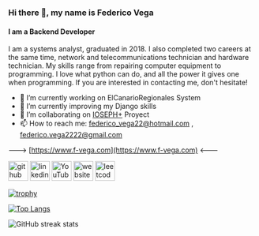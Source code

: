 ### Hi there 👋, my name is Federico Vega
#### I am a Backend Developer

I am a systems analyst, graduated in 2018.
I also completed two careers at the same time, network and telecommunications technician and hardware technician.
My skills range from repairing computer equipment to programming.
I love what python can do, and all the power it gives one when programming.
If you are interested in contacting me, don't hesitate!

- 🔭 I’m currently working on ElCanarioRegionales System
- 🌱 I’m currently improving my Django skills
- 👯 I’m collaborating on [IOSEPH+](https://github.com/St-Ioseph) Proyect
- 📫 How to reach me: federico_vega22@hotmail.com , federico.vega2222@gmail.com 

---> [https://www.f-vega.com](https://www.f-vega.com) <---


[<img src='https://cdn.jsdelivr.net/npm/simple-icons@3.0.1/icons/github.svg' alt='github' height='40'>](https://github.com/DarthKenar)  [<img src='https://cdn.jsdelivr.net/npm/simple-icons@3.0.1/icons/linkedin.svg' alt='linkedin' height='40'>](https://www.linkedin.com/in/federico-juan-vega-b19775215//)  [<img src='https://cdn.jsdelivr.net/npm/simple-icons@3.0.1/icons/youtube.svg' alt='YouTube' height='40'>](https://www.youtube.com/channel/UCyXCCAQP_La8I2JtMVica9w)  [<img src='https://cdn.jsdelivr.net/npm/simple-icons@3.0.1/icons/icloud.svg' alt='website' height='40'>](http://f-vega.com/)  [<img src='https://cdn.jsdelivr.net/npm/simple-icons@3.0.1/icons/leetcode.svg' alt='leetcode' height='40'>](https://leetcode.com/DarthKenar/)  

[![trophy](https://github-profile-trophy.vercel.app/?username=DarthKenar)](https://github.com/ryo-ma/github-profile-trophy)

[![Top Langs](https://github-readme-stats.vercel.app/api/top-langs/?username=DarthKenar)](https://github.com/anuraghazra/github-readme-stats)

![GitHub streak stats](https://github-readme-streak-stats.herokuapp.com/?user=DarthKenar)  

